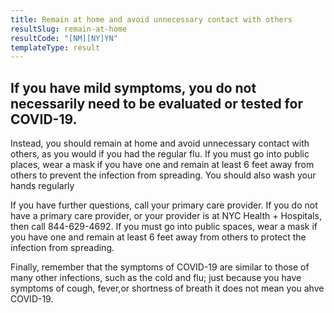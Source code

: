 ```yaml
---
title: Remain at home and avoid unnecessary contact with others
resultSlug: remain-at-home
resultCode: "[NM][NY]YN"
templateType: result
---
```

## If you have mild symptoms, you do not necessarily need to be evaluated or tested for COVID-19.

Instead, you should remain at home and avoid unnecessary contact with others, as you would if you had the regular flu. If you must go into public places, wear a mask if you have one and remain at least 6 feet away from others to prevent the infection from spreading. You should also wash your hands regularly

If you have further questions, call your primary care provider. If you  do not have a primary care provider, or your provider is at NYC Health + Hospitals, then call 844-629-4692. If you must go into public spaces, wear a mask if you have one and remain at least 6 feet away from others to protect the infection from spreading.

Finally, remember that the symptoms of COVID-19 are similar to those of many other infections, such as the cold and flu; just because you have symptoms of cough, fever,or shortness of breath it does not mean you ahve COVID-19.